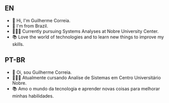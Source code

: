 ## EN
- 👋 Hi, I'm Guilherme Correia.
- 📍 I'm from Brazil.
- 👨🏻‍💻 Currently pursuing Systems Analyses at Nobre University Center.
- 📚 Love the world of technologies and to learn new things to improve my skills.

## PT-BR
- 👋 Oi, sou Guilherme Correia.
- 👨🏻‍💻 Atualmente cursando Analíse de Sistemas em Centro Universitário Nobre.
- 📚 Amo o mundo da tecnologia e aprender novas coisas para melhorar minhas habilidades.
